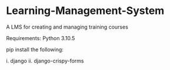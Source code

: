# Learning-Management-System
A LMS for creating and managing training courses

Requirements:  Python 3.10.5 

pip install the following:

i. django
ii. django-crispy-forms
